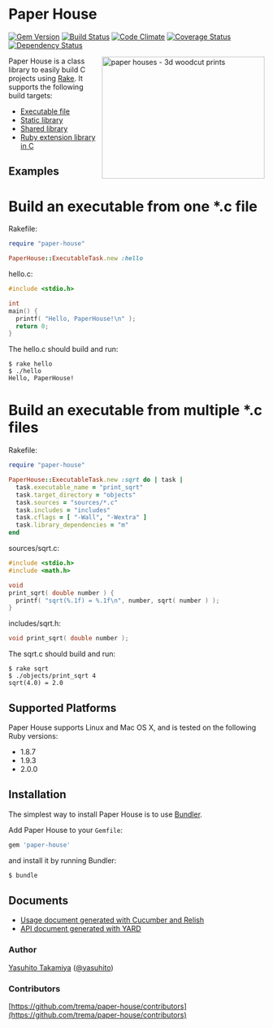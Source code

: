 Paper House
===========
[![Gem Version](https://badge.fury.io/rb/paper-house.png)](http://badge.fury.io/rb/paper-house)
[![Build Status](https://travis-ci.org/trema/paper-house.png?branch=master)](https://travis-ci.org/trema/paper-house)
[![Code Climate](https://codeclimate.com/github/trema/paper-house.png)](https://codeclimate.com/github/trema/paper-house)
[![Coverage Status](https://coveralls.io/repos/trema/paper-house/badge.png?branch=master)](https://coveralls.io/r/trema/paper-house)
[![Dependency Status](https://gemnasium.com/trema/paper-house.png)](https://gemnasium.com/trema/paper-house)

<a href="http://www.flickr.com/photos/studiobeerhorst/8221979536/" title="paper houses - 3d woodcut prints by {studiobeerhorst}-bbmarie, on Flickr"><img src="http://farm9.staticflickr.com/8202/8221979536_60404c309d_n.jpg" width="320" height="240" alt="paper houses - 3d woodcut prints" align="right"></a>

Paper House is a class library to easily build C projects using [Rake](https://github.com/jimweirich/rake). It supports the following build targets:

 * [Executable file](https://www.relishapp.com/trema/paper-house/docs/paperhouse-executabletask)
 * [Static library](https://www.relishapp.com/trema/paper-house/docs/paperhouse-staticlibrarytask)
 * [Shared library](https://www.relishapp.com/trema/paper-house/docs/paperhouse-sharedlibrarytask)
 * [Ruby extension library in C](https://www.relishapp.com/trema/paper-house/docs/paperhouse-rubylibrarytask)


Examples
--------

# Build an executable from one *.c file

Rakefile:
```ruby
require "paper-house"

PaperHouse::ExecutableTask.new :hello
```

hello.c:
```c
#include <stdio.h>

int
main() {
  printf( "Hello, PaperHouse!\n" );
  return 0;
}
```

The hello.c should build and run:
```shell
$ rake hello
$ ./hello
Hello, PaperHouse!
```

# Build an executable from multiple *.c files

Rakefile:
```ruby
require "paper-house"

PaperHouse::ExecutableTask.new :sqrt do | task |
  task.executable_name = "print_sqrt"
  task.target_directory = "objects"
  task.sources = "sources/*.c"
  task.includes = "includes"
  task.cflags = [ "-Wall", "-Wextra" ]
  task.library_dependencies = "m"
end
```

sources/sqrt.c:
```c
#include <stdio.h>
#include <math.h>

void
print_sqrt( double number ) {
  printf( "sqrt(%.1f) = %.1f\n", number, sqrt( number ) );
}
```

includes/sqrt.h:
```c
void print_sqrt( double number );
```

The sqrt.c should build and run:
```shell
$ rake sqrt
$ ./objects/print_sqrt 4
sqrt(4.0) = 2.0
```


Supported Platforms
-------------------

Paper House supports Linux and Mac OS X, and is tested on the following Ruby versions:

 * 1.8.7
 * 1.9.3
 * 2.0.0


Installation
------------

The simplest way to install Paper House is to use [Bundler](http://gembundler.com/).

Add Paper House to your `Gemfile`:

```ruby
gem 'paper-house'
```

and install it by running Bundler:

```bash
$ bundle
```


Documents
---------

 * [Usage document generated with Cucumber and Relish](https://www.relishapp.com/trema/paper-house/docs)
 * [API document generated with YARD](http://rubydoc.info/github/trema/paper-house/master/frames)


### Author

[Yasuhito Takamiya](https://github.com/yasuhito) ([@yasuhito](http://twitter.com/yasuhito))

### Contributors

[https://github.com/trema/paper-house/contributors](https://github.com/trema/paper-house/contributors)
